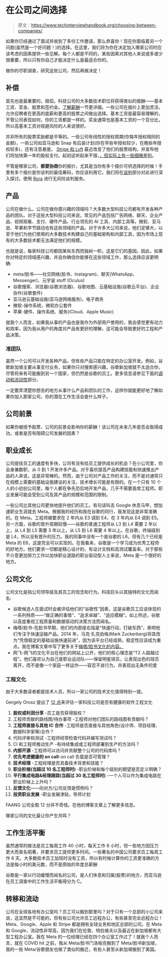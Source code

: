 # 在公司之间选择

> 原文：<https://www.techinterviewhandbook.org/choosing-between-companies/>



如果你已经通过了面试并收到了多份工作邀请，那么恭喜你！现在你面临着另一个问题(虽然是一个好问题！)的选择。在这里，我们将为你在决定加入哪家公司时应该考虑的因素提供一些见解。每个人都是不同的，某些因素对其他人来说或多或少很重要，所以只有你自己才能决定什么是最适合你的。

做你的尽职调查，研究这些公司，然后再做决定！

## 补偿[](#compensation "Direct link to heading")

首先也是最重要的，赔偿。科技公司的大多数技术职位将获得类似的报酬——基本工资、奖金、股票和签约金。[了解薪酬](/understanding-compensation/)一节更详细。一些公司在报价上更加灵活，允许应聘者在更高的底薪和更高的股票之间做出选择。基本工资是最容易理解的，不管公司表现如何，你的工资都是一样的。奖金通常也是基本工资的一个百分比，所以高基本工资对规避风险的人来说很好。

并非所有的股票奖励都是平等的。一些公司有线性的授权周期(你每年授权相同的金额)，一些公司如亚马逊和 Snap 有后装计划(你在早些年授权较少，在晚些年授权较多)，还有注意悬崖。 [Stripe 和 Lyft](https://www.theinformation.com/articles/stripe-and-lyft-speed-up-equity-payouts-to-first-year) 最近改变了他们的股票结构，并宣布他们将加快第一年的股权支付。起初这听起来不错，[，但实际上有一些细微差别](https://tanay.substack.com/p/employee-compensation-and-one-year)。

不管是哪家公司，**都要协商**你的报价，尤其是当你有多个报价可供选择的时候！手里有多个报价是你谈判的最佳筹码，你应该利用它。我们将在[谈判](/negotiation/)部分对此进行深入探讨。使用 [Rora](https://www.teamrora.com/?utm_source=techinterviewhandbook&utm_medium=referral&utm_content=website_choosing_between_companies) 进行无风险谈判服务。

## 产品[](#products "Direct link to heading")

公司在做什么，公司在做你感兴趣的领域吗？大多数大型科技公司都有开发各种产品的团队。对于这些大型科技公司来说，常见的产品包括广告网络、聊天、企业产品、视频观看、支付、硬件产品、行业领先的 AI 工具、内部工具等。微软、亚马逊、苹果和字节跳动也有这些领域的产品。对于许多大公司来说，他们足够大，以至于他们为他们使用的大多数技术构建自己的基础架构和内部工具，因为市场上现有的大多数技术都无法满足他们的规模。

也就是说，每家科技公司都因某些东西而独树一帜，这是它们的基因。因此，如果你对特定的领域感兴趣，并且你确信你能够在这些领域工作，那么选择应该更明确:

*   meta/脸书——社交网络(脸书、Instagram)、聊天(WhatsApp、Messenger)、元宇宙 stuff (Oculus)
*   谷歌搜索、浏览器(谷歌浏览器)、谷歌地图、云基础设施(谷歌云平台)、企业协作(谷歌套件)
*   亚马逊云基础设施(亚马逊网络服务)，电子商务
*   微软-操作系统，微软办公套件
*   苹果-硬件、操作系统、服务(iCloud、Apple Music)

就我个人而言，如果我从事的产品也是我作为外部用户使用的，我会感觉更有动力和效率，因为我从用户的角度对产品有更好的理解，这可能会导致更好的工程和产品决策。

### 准团队[](#prospective-teams "Direct link to heading")

虽然一个公司可以开发各种产品，但有些产品只能在特定的办公室开发。例如，谷歌新加坡主要从事支付业务，如果你只对搜索感兴趣，谷歌新加坡就不太适合你，尽管将来有可能搬到另一个国家，但仍然是谷歌的员工。更多信息请参见下面的[调动和流动性](#transfers-and-mobility)部分。

一定要弄清楚你想去的地方从事什么产品和团队的工作，这样你就能更好地了解如果你加入那家公司，你的潜在工作生活会是什么样子。

## 公司前景[](#company-prospects "Direct link to heading")

如果你被授予股票，公司的前景会影响你的薪酬！该公司在未来几年是否会取得成功，或者是否有阻碍公司发展的因素？

## 职业成长[](#career-growth "Direct link to heading")

公司提拔员工的速度有多快，公司有没有给员工提供成长的机会？在小公司里，你会身兼数职，从 0 到 1 开发许多产品。对于喜欢提高产品构建技能和快速推出产品的人来说，这是非常棒的。然而，由于公司对产品工作的关注，而不是对通常只在规模上需要的基础设施建设的关注，技术增长可能是有限的。在一个只有 10 个人的小初创公司里，每个人都在争先恐后地开发产品，几乎不需要首席工程师。职业发展可能会受到公司及其产品的规模和范围的限制。

一些公司比其他公司更快地提升他们的员工。有句话叫去 Google 休息马甲，想加速职业生涯就去 Meta。根据我的经历和我在谷歌的同行，我发现这是非常准确的。在 Meta，工程师被要求在 2 年内从 E3 调到 E4，在 3 年内从 E4 调到 E5。另一方面，谷歌的晋升周期较慢——谷歌的普通工程师从 L3 到 L4 需要 2 年以上，从 L4 到 L5 需要 3 年以上，从 L5 到 L6 需要 4 年以上。在谷歌，终端级别是 L4，所以没有晋升的压力。我的同事中没有一个是谷歌的 L6，但有几个已经是 Meta 的 E6，这是完全可以实现的。在我看来，谷歌是一个学习成为优秀工程师的好地方。他们要求一切都是精心设计的，有设计文档和高测试覆盖率。对于那些不介意更加努力工作以加快职业道路的职业驱动型人士来说，Meta 是一个很好的地方。

## 公司文化[](#company-culture "Direct link to heading")

公司文化是指公司领导层及其员工的信念和行为。科技巨头以其独特的文化而闻名:

*   谷歌候选人在面试时会被评估他们的“谷歌性”因素，这是谷歌员工应该体现的一系列特质——“做正确的事情”、“追求卓越”、“适应模糊”。如上所述，谷歌以高度重视工程质量和数据驱动的决策方法而闻名。
*   梅塔/脸书-在脸书早期，他们的内部座右铭是“快速行动，打破东西”，表明他们专注于快速运输产品。2014 年，马克·扎克伯格(Mark Zuckerberg)将其改为“凭借稳定的基础设施快速前进”，因为该平台已经成熟，稳定性应该成为重点。我在博客文章中写了更多关于[梅塔/脸书文化的内容。](https://www.techinterviewhandbook.org/blog/my-experience-working-as-a-meta-facebook-engineer/#culture)
*   网飞-网飞的文化平台在他们的网站上公开，他们的核心理念是“T2 人超越过程”。他们喜欢认为自己是职业运动队——保留明星球员，让表现出色的球员离开，而不是像一个家庭一样运作——容忍不良行为，并表现出无条件的爱

### 工程文化[](#engineering-culture "Direct link to heading")

由于大多数读者都是技术人员，所以一家公司的技术文化值得特别一提。

Gergely Orosz 提出了 [12 点](https://blog.pragmaticengineer.com/pragmatic-engineer-test/)来评估一家科技公司是否有健康的软件工程文化

1.  **股权或利润分享** -员工是否获得股权？
2.  工程师贡献的路线图/待办事项 -工程师对他们团队的路线图有贡献吗？
3.  **工程师直接与其他 IC 合作** -工程师是否直接与其他角色(设计师、项目经理、数据科学家等)合作？
4.  代码评审和测试 -工程师经常检查代码并编写测试吗？
5.  CI 和工程师推动生产 -有持续集成或工程师部署到生产的方法吗？
6.  **内部开源** -工程师可以访问并贡献整个公司的代码库吗？
7.  **优先考虑健康的 on call**-on call 负载是否可管理？
8.  **技术经理** -工程经理是否具备技术背景和技能？
9.  **职业阶梯(当超过 10 名工程师时)** -职业阶梯和每个级别的期望是否定义明确？
10.  **平行集成电路&经理跟踪(当超过 30 名工程师时)** -一个人可以作为集成电路在职业阶梯上上升吗？
11.  **反馈文化**——向对方/公司反馈是惯例吗？
12.  **投资职业发展** -职业发展津贴，导师计划

FAANG 公司全取 12 分并不奇怪。在他的博客文章上了解更多信息。

哪家公司的文化最让你产生共鸣？

## 工作生活平衡[](#work-life-balance "Direct link to heading")

虽然通常的做法是员工每周工作 40 小时，每天工作 8 小时，但一些地方因压力更大而臭名昭著，并要求员工提供更多时间。一些著名的中国公司要求员工每周工作 6 天。大多数技术员工加班时没有工资，所以有时候计算你的工资更准确的方法是每小时的美元数，而不是原始的年度总薪酬

谷歌是一家以行动缓慢而闻名的公司，是人们休息和归属(股票)的地方，而亚马逊在员工调查中的工作生活平衡得分为 C。

## 转移和流动[](#transfers-and-mobility "Direct link to heading")

公司在全球各地有办公室吗？员工可以搬到那里吗？对于只有一个总部的小公司来说，这显然是不可能的，但有些公司允许员工远程办公，有些甚至完全远程办公！Meta、Google、Apple 和 Stripe 都是拥有全球业务和地区总部的公司。在 Meta 和 Google，流动性非常高，因为我们在伦敦、特拉维夫以及最近在新加坡都有大型工程办公室。我在 Meta 的一位经理已经在四个办公室工作过了！就我个人而言，就在 COVID hit 之前，我从 Meta/脸书门洛帕克搬到了 Meta/脸书新加坡，我的一些 Meta/谷歌朋友也做了类似的搬迁，有些人甚至从新加坡搬到了美国。

